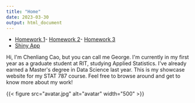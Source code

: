 ```yaml
---
title: "Home"
date: 2023-03-30
output: html_document
---
```



- [Homework 1](homework1.pdf)- [Homework 2](homework2.pdf)- [Homework 3](homework3.pdf)
- [Shiny App](Shinyapp.pdf)

Hi, I'm Chenliang Cao, but you can call me George. 
I'm currently in my first year as a graduate student at RIT, studying Applied Statistics. 
I've already earned a Master's degree in Data Science last year. 
This is my showcase website for my STAT 787 course.
Feel free to browse around and get to know more about my work!


{{< figure src="avatar.jpg" alt="avatar" width="500" >}}

